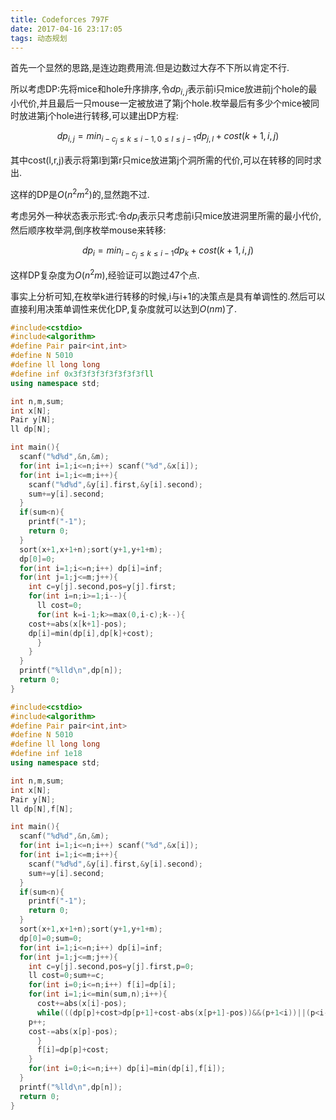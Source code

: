 ```yaml
---
title: Codeforces 797F
date: 2017-04-16 23:17:05
tags: 动态规划
---
```

首先一个显然的思路,是连边跑费用流.但是边数过大存不下所以肯定不行.

所以考虑DP:先将mice和hole升序排序,令$dp_{i,j}$表示前i只mice放进前j个hole的最小代价,并且最后一只mouse一定被放进了第j个hole.枚举最后有多少个mice被同时放进第j个hole进行转移,可以建出DP方程:

$$dp_{i,j}=min_{i-c_j \leq k \leq i-1,0 \leq l \leq j-1}{ dp_{j,l} + cost(k + 1, i, j) }$$

其中cost(l,r,j)表示将第l到第r只mice放进第j个洞所需的代价,可以在转移的同时求出.

这样的DP是$O(n^2m^2)$的,显然跑不过.

考虑另外一种状态表示形式:令$dp_i$表示只考虑前i只mice放进洞里所需的最小代价,然后顺序枚举洞,倒序枚举mouse来转移:

$$dp_i = min_{i-c_j \leq k \leq i-1}{dp_k + cost(k+1,i,j)}$$

这样DP复杂度为$O(n^2m)$,经验证可以跑过47个点.

事实上分析可知,在枚举k进行转移的时候,i与i+1的决策点是具有单调性的.然后可以直接利用决策单调性来优化DP,复杂度就可以达到$O(nm)$了.

<!--more-->

```cpp
#include<cstdio>
#include<algorithm>
#define Pair pair<int,int>
#define N 5010
#define ll long long
#define inf 0x3f3f3f3f3f3f3f3fll
using namespace std;

int n,m,sum;
int x[N];
Pair y[N];
ll dp[N];

int main(){
  scanf("%d%d",&n,&m);
  for(int i=1;i<=n;i++) scanf("%d",&x[i]);
  for(int i=1;i<=m;i++){
    scanf("%d%d",&y[i].first,&y[i].second);
    sum+=y[i].second;
  }
  if(sum<n){
    printf("-1");
    return 0;
  }
  sort(x+1,x+1+n);sort(y+1,y+1+m);
  dp[0]=0;
  for(int i=1;i<=n;i++) dp[i]=inf;
  for(int j=1;j<=m;j++){
    int c=y[j].second,pos=y[j].first;
    for(int i=n;i>=1;i--){
      ll cost=0;
      for(int k=i-1;k>=max(0,i-c);k--){
	cost+=abs(x[k+1]-pos);
	dp[i]=min(dp[i],dp[k]+cost);
      }
    }
  }
  printf("%lld\n",dp[n]);
  return 0;
}
```

```cpp
#include<cstdio>
#include<algorithm>
#define Pair pair<int,int>
#define N 5010
#define ll long long
#define inf 1e18
using namespace std;

int n,m,sum;
int x[N];
Pair y[N];
ll dp[N],f[N];

int main(){
  scanf("%d%d",&n,&m);
  for(int i=1;i<=n;i++) scanf("%d",&x[i]);
  for(int i=1;i<=m;i++){
    scanf("%d%d",&y[i].first,&y[i].second);
    sum+=y[i].second;
  }
  if(sum<n){
    printf("-1");
    return 0;
  }
  sort(x+1,x+1+n);sort(y+1,y+1+m);
  dp[0]=0;sum=0;
  for(int i=1;i<=n;i++) dp[i]=inf;
  for(int j=1;j<=m;j++){
    int c=y[j].second,pos=y[j].first,p=0;
    ll cost=0;sum+=c;
    for(int i=0;i<=n;i++) f[i]=dp[i];
    for(int i=1;i<=min(sum,n);i++){
      cost+=abs(x[i]-pos);
      while(((dp[p]+cost>dp[p+1]+cost-abs(x[p+1]-pos))&&(p+1<i))||(p<i-c)){
	p++;
	cost-=abs(x[p]-pos);
      }
      f[i]=dp[p]+cost;
    }
    for(int i=0;i<=n;i++) dp[i]=min(dp[i],f[i]);
  }
  printf("%lld\n",dp[n]);
  return 0;
}
```
